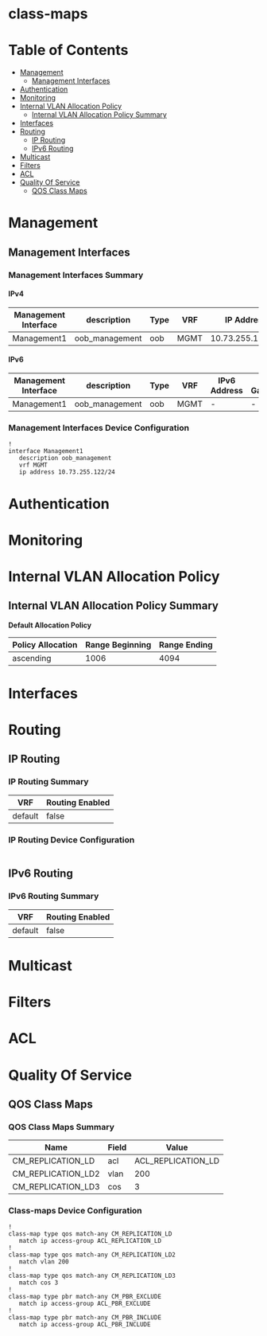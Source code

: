 # class-maps
# Table of Contents
- [Management](#management)
  - [Management Interfaces](#management-interfaces)
- [Authentication](#authentication)
- [Monitoring](#monitoring)
- [Internal VLAN Allocation Policy](#internal-vlan-allocation-policy)
  - [Internal VLAN Allocation Policy Summary](#internal-vlan-allocation-policy-summary)
- [Interfaces](#interfaces)
- [Routing](#routing)
  - [IP Routing](#ip-routing)
  - [IPv6 Routing](#ipv6-routing)
- [Multicast](#multicast)
- [Filters](#filters)
- [ACL](#acl)
- [Quality Of Service](#quality-of-service)
  - [QOS Class Maps](#qos-class-maps)

# Management

## Management Interfaces

### Management Interfaces Summary

#### IPv4

| Management Interface | description | Type | VRF | IP Address | Gateway |
| -------------------- | ----------- | ---- | --- | ---------- | ------- |
| Management1 | oob_management | oob | MGMT | 10.73.255.122/24 | 10.73.255.2 |

#### IPv6

| Management Interface | description | Type | VRF | IPv6 Address | IPv6 Gateway |
| -------------------- | ----------- | ---- | --- | ------------ | ------------ |
| Management1 | oob_management | oob | MGMT | -  | - |

### Management Interfaces Device Configuration

```eos
!
interface Management1
   description oob_management
   vrf MGMT
   ip address 10.73.255.122/24
```

# Authentication

# Monitoring

# Internal VLAN Allocation Policy

## Internal VLAN Allocation Policy Summary

**Default Allocation Policy**

| Policy Allocation | Range Beginning | Range Ending |
| ------------------| --------------- | ------------ |
| ascending | 1006 | 4094 |

# Interfaces

# Routing

## IP Routing

### IP Routing Summary

| VRF | Routing Enabled |
| --- | --------------- |
| default | false|
### IP Routing Device Configuration

```eos
```
## IPv6 Routing

### IPv6 Routing Summary

| VRF | Routing Enabled |
| --- | --------------- |
| default | false |

# Multicast

# Filters

# ACL

# Quality Of Service

## QOS Class Maps

### QOS Class Maps Summary

| Name | Field | Value |
| ---- | ----- | ----- |
| CM_REPLICATION_LD | acl | ACL_REPLICATION_LD |
| CM_REPLICATION_LD2 | vlan | 200 |
| CM_REPLICATION_LD3 | cos | 3 |

### Class-maps Device Configuration

```eos
!
class-map type qos match-any CM_REPLICATION_LD
   match ip access-group ACL_REPLICATION_LD
!
class-map type qos match-any CM_REPLICATION_LD2
   match vlan 200
!
class-map type qos match-any CM_REPLICATION_LD3
   match cos 3
!
class-map type pbr match-any CM_PBR_EXCLUDE
   match ip access-group ACL_PBR_EXCLUDE
!
class-map type pbr match-any CM_PBR_INCLUDE
   match ip access-group ACL_PBR_INCLUDE
```
